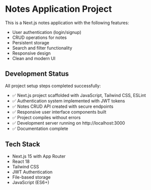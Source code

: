 # Notes Application Project

This is a Next.js notes application with the following features:

- User authentication (login/signup)
- CRUD operations for notes
- Persistent storage
- Search and filter functionality
- Responsive design
- Clean and modern UI

## Development Status

All project setup steps completed successfully:

- ✅ Next.js project scaffolded with JavaScript, Tailwind CSS, ESLint
- ✅ Authentication system implemented with JWT tokens
- ✅ Notes CRUD API created with secure endpoints
- ✅ Responsive user interface components built
- ✅ Project compiles without errors
- ✅ Development server running on http://localhost:3000
- ✅ Documentation complete

## Tech Stack

- Next.js 15 with App Router
- React 18
- Tailwind CSS
- JWT Authentication
- File-based storage
- JavaScript (ES6+)
